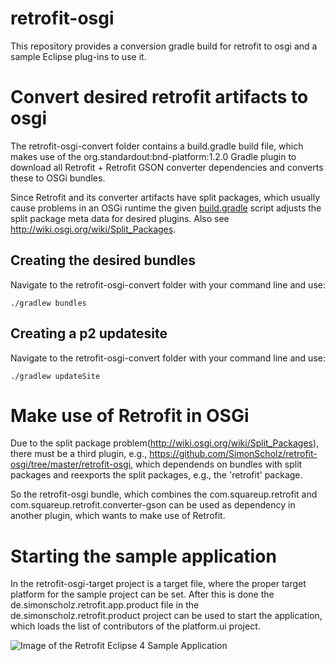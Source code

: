 # retrofit-osgi
This repository provides a conversion gradle build for retrofit to osgi and a sample Eclipse plug-ins to use it.

# Convert desired retrofit artifacts to osgi

The retrofit-osgi-convert folder contains a build.gradle build file, which makes use of the org.standardout:bnd-platform:1.2.0 Gradle plugin to download all Retrofit + Retrofit GSON converter dependencies and converts these to OSGi bundles.

Since Retrofit and its converter artifacts have split packages, which usually cause problems in an OSGi runtime the given [build.gradle](https://github.com/SimonScholz/retrofit-osgi/blob/master/retrofit-osgi-convert/build.gradle) script adjusts the split package meta data for desired plugins. Also see http://wiki.osgi.org/wiki/Split_Packages.

Creating the desired bundles
----------------------------

Navigate to the retrofit-osgi-convert folder with your command line and use:

```
./gradlew bundles
```

Creating a p2 updatesite
----------------------

Navigate to the retrofit-osgi-convert folder with your command line and use:

```
./gradlew updateSite
```

# Make use of Retrofit in OSGi

Due to the split package problem(http://wiki.osgi.org/wiki/Split_Packages), there must be a third plugin, e.g., https://github.com/SimonScholz/retrofit-osgi/tree/master/retrofit-osgi, which dependends on bundles with split packages and reexports the split packages, e.g., the 'retrofit' package.

So the retrofit-osgi bundle, which combines the com.squareup.retrofit and com.squareup.retrofit.converter-gson can be used as dependency in another plugin, which wants to make use of Retrofit.

# Starting the sample application

In the retrofit-osgi-target project is a target file, where the proper target platform for the sample project can be set. After this is done the de.simonscholz.retrofit.app.product file in the de.simonscholz.retrofit.product project can be used to start the application, which loads the list of contributors of the platform.ui project.

![Image of the Retrofit Eclipse 4 Sample Application](https://cloud.githubusercontent.com/assets/7559962/11023612/75250c22-867e-11e5-8bc0-0dda1682d740.png)
